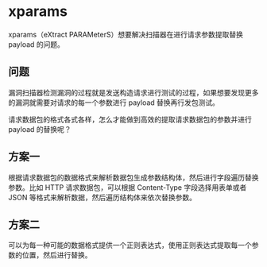 # xparams

xparams（eXtract PARAMeterS）想要解决扫描器在进行请求参数提取替换 payload 的问题。

## 问题

漏洞扫描器检测漏洞的过程就是发送构造请求进行测试的过程，如果想要发现更多的漏洞就需要对请求的每一个参数进行 payload 替换再行发包测试。

请求数据包的格式各式各样，怎么才能做到高效的提取请求数据包的参数并进行 payload 的替换呢？

## 方案一

根据请求数据包的数据格式来解析数据包生成参数结构体，然后进行字段遍历替换参数。比如 HTTP 请求数据包，可以根据 Content-Type 字段选择用表单或者 JSON 等格式来解析数据，然后遍历结构体来依次替换参数。

## 方案二

可以为每一种可能的数据格式提供一个正则表达式，使用正则表达式提取每一个参数的位置，然后进行替换。
